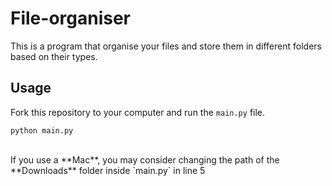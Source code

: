 # File-organiser
This is a program that organise your files and store them in different folders based on their types.

## Usage
Fork this repository to your computer and run the `main.py` file.

```
python main.py
```
<br />
If you use a **Mac**, you may consider changing the path of the **Downloads** folder inside `main.py` in line 5
